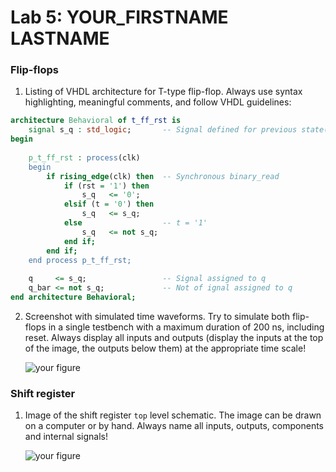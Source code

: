 
# Lab 5: YOUR_FIRSTNAME LASTNAME

### Flip-flops

1. Listing of VHDL architecture for T-type flip-flop. Always use syntax highlighting, meaningful comments, and follow VHDL guidelines:

```vhdl
architecture Behavioral of t_ff_rst is
    signal s_q : std_logic;       -- Signal defined for previous state(need for T FF)
begin
 
    p_t_ff_rst : process(clk)
    begin
        if rising_edge(clk) then  -- Synchronous binary_read
            if (rst = '1') then
                s_q   <= '0';
            elsif (t = '0') then
                s_q   <= s_q;
            else                  -- t = '1'
                s_q   <= not s_q;
            end if;
        end if;
    end process p_t_ff_rst;
    
    q     <= s_q;                 -- Signal assigned to q
    q_bar <= not s_q;             -- Not of ignal assigned to q
end architecture Behavioral;
```

2. Screenshot with simulated time waveforms. Try to simulate both flip-flops in a single testbench with a maximum duration of 200 ns, including reset. Always display all inputs and outputs (display the inputs at the top of the image, the outputs below them) at the appropriate time scale!

   ![your figure]()

### Shift register

1. Image of the shift register `top` level schematic. The image can be drawn on a computer or by hand. Always name all inputs, outputs, components and internal signals!

   ![your figure]()
